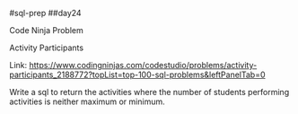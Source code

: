 #sql-prep
##day24

Code Ninja Problem

Activity Participants

Link:
https://www.codingninjas.com/codestudio/problems/activity-participants_2188772?topList=top-100-sql-problems&leftPanelTab=0

Write a sql to return the activities where the number of students performing activities is neither maximum or minimum.